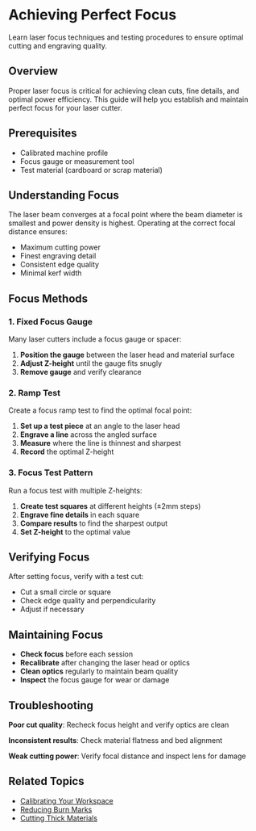 # Achieving Perfect Focus

Learn laser focus techniques and testing procedures to ensure optimal cutting and engraving quality.

## Overview

Proper laser focus is critical for achieving clean cuts, fine details, and optimal power efficiency. This guide will help you establish and maintain perfect focus for your laser cutter.

## Prerequisites

- Calibrated machine profile
- Focus gauge or measurement tool
- Test material (cardboard or scrap material)

## Understanding Focus

The laser beam converges at a focal point where the beam diameter is smallest and power density is highest. Operating at the correct focal distance ensures:

- Maximum cutting power
- Finest engraving detail
- Consistent edge quality
- Minimal kerf width

## Focus Methods

### 1. Fixed Focus Gauge

Many laser cutters include a focus gauge or spacer:

1. **Position the gauge** between the laser head and material surface
2. **Adjust Z-height** until the gauge fits snugly
3. **Remove gauge** and verify clearance

### 2. Ramp Test

Create a focus ramp test to find the optimal focal point:

1. **Set up a test piece** at an angle to the laser head
2. **Engrave a line** across the angled surface
3. **Measure** where the line is thinnest and sharpest
4. **Record** the optimal Z-height

### 3. Focus Test Pattern

Run a focus test with multiple Z-heights:

1. **Create test squares** at different heights (±2mm steps)
2. **Engrave fine details** in each square
3. **Compare results** to find the sharpest output
4. **Set Z-height** to the optimal value

## Verifying Focus

After setting focus, verify with a test cut:

- Cut a small circle or square
- Check edge quality and perpendicularity
- Adjust if necessary

## Maintaining Focus

- **Check focus** before each session
- **Recalibrate** after changing the laser head or optics
- **Clean optics** regularly to maintain beam quality
- **Inspect** the focus gauge for wear or damage

## Troubleshooting

**Poor cut quality**: Recheck focus height and verify optics are clean

**Inconsistent results**: Check material flatness and bed alignment

**Weak cutting power**: Verify focal distance and inspect lens for damage

## Related Topics

- [Calibrating Your Workspace](calibrating-your-workspace.md)
- [Reducing Burn Marks](reducing-burn-marks.md)
- [Cutting Thick Materials](cutting-thick-materials.md)
